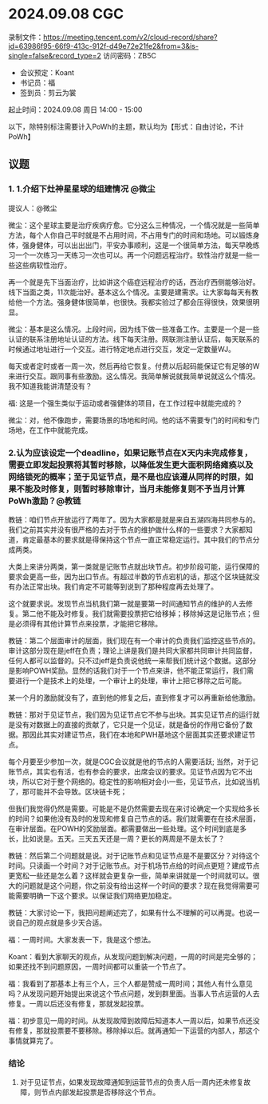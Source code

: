 # 2024.09.08 CGC

录制文件：https://meeting.tencent.com/v2/cloud-record/share?id=63986f95-66f9-413c-912f-d49e72e21fe2&from=3&is-single=false&record_type=2
访问密码：ZB5C

- 会议预定：Koant
- 书记员：福
- 签到员：剪云为裳

起止时间：2024.09.08 周日 14:00 - 15:00

以下，除特别标注需要计入PoWh的主题，默认均为【形式：自由讨论，不计PoWh】

## 议题

### 1. 1.介绍下灶神星星球的组建情况  @微尘                                 

提议人：@微尘

微尘：这个星球主要是治疗疾病疗愈。它分这么三种情况，一个情况就是一些简单方法，每个人你自己平时就是不占用时间，不占用专门的时间和场地。可以锻炼身体，强身健体，可以出出出门，平安办事顺利，这是一个很简单方法，每天早晚练习一个一次练习一天练习一次也可以。再一个问题远程治疗。软性治疗就是一些一些这些病软性治疗。

再一个就是先下当面治疗，比如讲这个癌症远程治疗的话，西治疗西侧能够治好。线下当面之类，11次能治好。基本这么个情况。主要是建需求。让大家每每天有教给他一个方法。强身健体很简单，也很快。我都实验过了都会压得很快，效果很明显。

微尘：基本是这么情况。上段时间，因为线下做一些准备工作。主要是一个是一些认证的联系注册地址认证的方法。线下每天注册。网联测注册认证后，每天联系的时候通过地址进行一个交互。进行特定地点进行交互，发定一定数量WJ。

每天或者定时或者一周一次，然后再给它恢复。付费以后起码能保证它有足够的W来进行交互。跟同事有些激励。这么情况。我简单解说就我简单说就这么个情况。我不知道我能讲清楚没有？

福: 这是一个强生类似于运动或者强健体的项目，在工作过程中就能完成的？

微尘：对，他不像跑步，需要场景的场地和时间。他的话不需要专门的时间和专门场地，在工作中就能完成。

### 2.认为应该设定一个deadline，如果记账节点在X天内未完成修复，需要立即发起投票将其暂时移除，以降低发生更大面积网络瘫痪以及网络锁死的概率；至于见证节点，是不是也应该遵从同样的时限，如果不能及时修复，则暂时移除审计，当月未能修复则不予当月计算PoWh激励？@教链

教链：咱们节点开放运行了两年了。因为大家都是就是来自五湖四海共同参与的。我们之前其实并没有很严格的去对于节点的维护做什么样的一些要求？大家都知道，肯定最基本的要求就是得保持这个节点一直正常稳定运行。其中我们的节点分成两类。

大类上来讲分两类，第一类就是记账节点就出块节点。初步阶段可能，运行保障的要求会更高一些，因为出口节点。有超过半数的节点宕机的话，那这个区块链就没有办法正常出块。我们肯定不可能等到说到了那种程度再去处理了。

这个就要求说。发现节点当机我们第一就是要第一时间通知节点的维护的人去修复。第二他不能及时修复。我们就需要投票把它给移掉；移除掉这是记账节点；但是必须得有其他计算节点来投票，才能把它移除。

教链：第二个层面审计的层面，我们现在有一个审计的负责我们监控这些节点的。审计这部分现在是jeff在负责；理论上讲是我们是共同大家都共同审计共同监督，任何人都可以监督的。只不过jeff是负责说他统一来帮我们统计这个数据。这部分是影响POWH奖励。显然的话我们对于一个节点来讲，他不能正常运行，我们需要进行一个是技术上的处理，一个审计上的处理，审计上把它移除之后可能。

某一个月的激励就没有了，直到他的修复之后，直到修复才可以再重新给他激励。

教链：那对于见证节点，我们因为见证节点它不参与出块。其实见证节点的运行就是没有对数据上的直接的贡献了，它只是一个见证，就是备份的作用它备份了数据。那因此其实对建证节点，我们在本地和PWH基地这个层面其实还要求建证节点。

每个月要至少参加一次，就是CGC会议就是他的节点的人需要活跃; 当然，对于记账节点，其实也有活，也有参会的要求，出席会议的要求。见证节点因为它不出块，所以它对于整个网络的。稳定性的影响相对会小一些，见证节点，比如说当机了，那可能并不会导致。区块链卡死；

但我们我觉得仍然是需要。可能是不是仍然需要去现在来讨论确定一个实现给多长的时间？如果他没有及时的发现和修复自己节点的话。我们就需要在在技术层面，在审计层面。在POWH的奖励层面。都需要做出一些处理。这个时间到底是多长，比如说是。五天。三天五天还是一周？更长的两周是不是太长了？

教链：然后第二个问题就是说。对于记账节点和见证节点是不是要区分？对待这个时间。只读画一个时间？对于记账节点。对于机场节点给的时间点更短？建成节点更宽松一些还是怎么着？这样就会更复杂一些，简单来讲就是一个时间就可以。很大的问题就是这个问题，你之前没有给出这样一个时间的要求？现在我觉得需要可能需要明确一下这个要求。以保证我们网络更加稳定。

教链：大家讨论一下，我把问题阐述完了，如果有什么不理解的可以再提。也说一说自己的观点就是多少天合适。

福：一周时间。大家发表一下，我是这个想法。

Koant：看到大家聊天的观点，从发现问题到解决问题，一周的时间是完全够的；如果还找不到问题原因，一周时间都可以重装一个节点了。

福：我看到了那基本上有三个人，三个人都是赞成一周时间；其他人有什么意见吗？从发现问题开始提出来说这个节点问题，发到群里面。当事人节点运营的人去修复。一周以后还没有修复，那就发起投票。

福：初步意见一周的时间。从发现故障到故障后知道本人一周以后，如果节点还没有修复，那就投票要不要移除。移除掉以后。就再通知一下运营的内部人，那这个事情就算完了。


### 结论
1. 对于见证节点，如果发现故障通知到运营节点的负责人后一周内还未修复故障，则节点内部发起投票是否移除这个节点。









